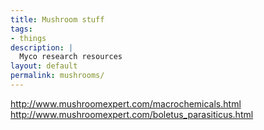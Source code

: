 ```yaml
---
title: Mushroom stuff
tags:
- things
description: |
  Myco research resources
layout: default
permalink: mushrooms/
---
```


http://www.mushroomexpert.com/macrochemicals.html
http://www.mushroomexpert.com/boletus_parasiticus.html